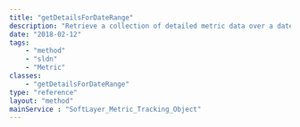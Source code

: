 ```yaml
---
title: "getDetailsForDateRange"
description: "Retrieve a collection of detailed metric data over a date range. Ideal if you want to employ your own graphing systems.  Note not all metrics support this method.  Those that do not return null. "
date: "2018-02-12"
tags:
    - "method"
    - "sldn"
    - "Metric"
classes:
    - "getDetailsForDateRange"
type: "reference"
layout: "method"
mainService : "SoftLayer_Metric_Tracking_Object"
---
```

